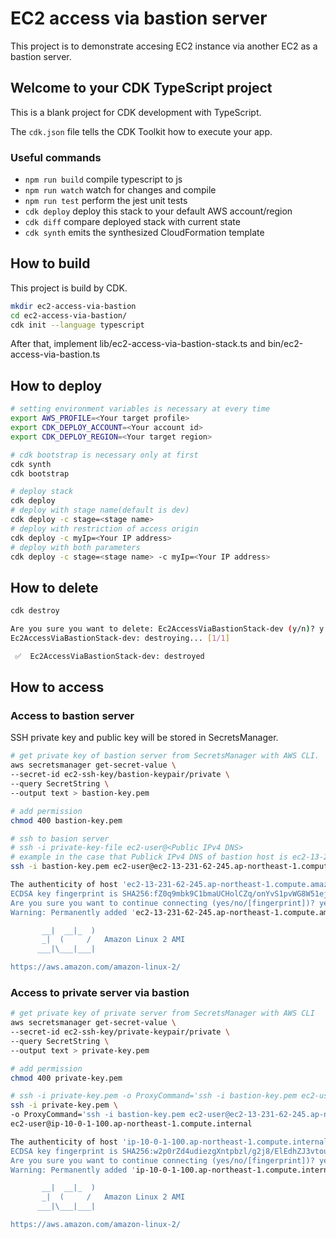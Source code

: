 # EC2 access via bastion server

This project is to demonstrate accesing EC2 instance via another EC2 as a bastion server.

## Welcome to your CDK TypeScript project

This is a blank project for CDK development with TypeScript.

The `cdk.json` file tells the CDK Toolkit how to execute your app.

### Useful commands

- `npm run build` compile typescript to js
- `npm run watch` watch for changes and compile
- `npm run test` perform the jest unit tests
- `cdk deploy` deploy this stack to your default AWS account/region
- `cdk diff` compare deployed stack with current state
- `cdk synth` emits the synthesized CloudFormation template

## How to build

This project is build by CDK.

```bash
mkdir ec2-access-via-bastion
cd ec2-access-via-bastion/
cdk init --language typescript
```

After that, implement lib/ec2-access-via-bastion-stack.ts and bin/ec2-access-via-bastion.ts

## How to deploy

```bash
# setting environment variables is necessary at every time
export AWS_PROFILE=<Your target profile>
export CDK_DEPLOY_ACCOUNT=<Your account id>
export CDK_DEPLOY_REGION=<Your target region>

# cdk bootstrap is necessary only at first
cdk synth
cdk bootstrap

# deploy stack
cdk deploy
# deploy with stage name(default is dev)
cdk deploy -c stage=<stage name>
# deploy with restriction of access origin
cdk deploy -c myIp=<Your IP address>
# deploy with both parameters
cdk deploy -c stage=<stage name> -c myIp=<Your IP address>
```

## How to delete

```bash
cdk destroy

Are you sure you want to delete: Ec2AccessViaBastionStack-dev (y/n)? y
Ec2AccessViaBastionStack-dev: destroying... [1/1]

 ✅  Ec2AccessViaBastionStack-dev: destroyed
```

## How to access

### Access to bastion server

SSH private key and public key will be stored in SecretsManager.

```bash
# get private key of bastion server from SecretsManager with AWS CLI.
aws secretsmanager get-secret-value \
--secret-id ec2-ssh-key/bastion-keypair/private \
--query SecretString \
--output text > bastion-key.pem

# add permission
chmod 400 bastion-key.pem

# ssh to basion server
# ssh -i private-key-file ec2-user@<Public IPv4 DNS>
# example in the case that Publick IPv4 DNS of bastion host is ec2-13-231-62-245.ap-northeast-1.compute.amazonaws.com
ssh -i bastion-key.pem ec2-user@ec2-13-231-62-245.ap-northeast-1.compute.amazonaws.com

The authenticity of host 'ec2-13-231-62-245.ap-northeast-1.compute.amazonaws.com (13.231.62.245)' can't be established.
ECDSA key fingerprint is SHA256:fZ0q9mbk9C1bmaUCHolCZq/onYvS1pvWG8W51ejXm14.
Are you sure you want to continue connecting (yes/no/[fingerprint])? yes
Warning: Permanently added 'ec2-13-231-62-245.ap-northeast-1.compute.amazonaws.com,13.231.62.245' (ECDSA) to the list of known hosts.

       __|  __|_  )
       _|  (     /   Amazon Linux 2 AMI
      ___|\___|___|

https://aws.amazon.com/amazon-linux-2/
```

### Access to private server via bastion

```bash
# get private key of private server from SecretsManager with AWS CLI
aws secretsmanager get-secret-value \
--secret-id ec2-ssh-key/private-keypair/private \
--query SecretString \
--output text > private-key.pem

# add permission
chmod 400 private-key.pem

# ssh -i private-key.pem -o ProxyCommand='ssh -i bastion-key.pem ec2-user@<Public IPv4 DNS of bastion server> -W %h:%p' ec2-user@<Private IPv4 DNS of private server>
ssh -i private-key.pem \
-o ProxyCommand='ssh -i bastion-key.pem ec2-user@ec2-13-231-62-245.ap-northeast-1.compute.amazonaws.com -W %h:%p' \
ec2-user@ip-10-0-1-100.ap-northeast-1.compute.internal

The authenticity of host 'ip-10-0-1-100.ap-northeast-1.compute.internal (<no hostip for proxy command>)' can't be established.
ECDSA key fingerprint is SHA256:w2p0rZd4udiezgXntpbzl/g2j8/ElEdhZJ3vtouFo5E.
Are you sure you want to continue connecting (yes/no/[fingerprint])? yes
Warning: Permanently added 'ip-10-0-1-100.ap-northeast-1.compute.internal' (ECDSA) to the list of known hosts.

       __|  __|_  )
       _|  (     /   Amazon Linux 2 AMI
      ___|\___|___|

https://aws.amazon.com/amazon-linux-2/
```
